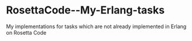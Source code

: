 RosettaCode--My-Erlang-tasks
============================

My implementations for tasks which are not already implemented in Erlang on Rosetta Code